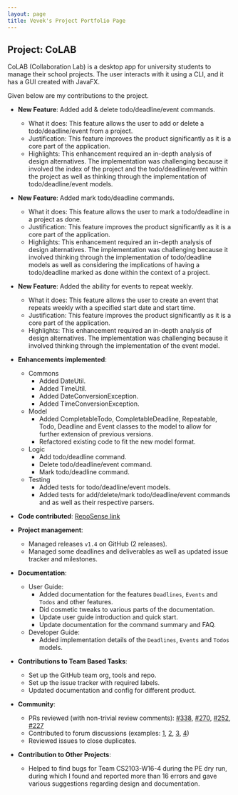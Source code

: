 ```yaml
---
layout: page
title: Vevek's Project Portfolio Page
---
```


## Project: CoLAB

CoLAB (Collaboration Lab) is a desktop app for university students to manage their school projects. The user interacts with it using a CLI, and it has a GUI created with JavaFX.

Given below are my contributions to the project.

* **New Feature**: Added add & delete todo/deadline/event commands.
  * What it does: This feature allows the user to add or delete a todo/deadline/event from a project.
  * Justification: This feature improves the product significantly as it is a core part of the application.
  * Highlights: This enhancement required an in-depth analysis of design alternatives. The implementation was challenging because it involved the index of the project and the todo/deadline/event within the project as well as thinking through the implementation of todo/deadline/event models.

* **New Feature**: Added mark todo/deadline commands.
  * What it does: This feature allows the user to mark a todo/deadline in a project as done.
  * Justification: This feature improves the product significantly as it is a core part of the application.
  * Highlights: This enhancement required an in-depth analysis of design alternatives. The implementation was challenging because it involved thinking through the implementation of todo/deadline models as well as considering the implications of having a todo/deadline marked as done within the context of a project.

* **New Feature**: Added the ability for events to repeat weekly.
  * What it does: This feature allows the user to create an event that repeats weekly with a specified start date and start time.
  * Justification: This feature improves the product significantly as it is a core part of the application.
  * Highlights: This enhancement required an in-depth analysis of design alternatives. The implementation was challenging because it involved thinking through the implementation of the event model.

* **Enhancements implemented**:
  * Commons
    * Added DateUtil.
    * Added TimeUtil.
    * Added DateConversionException.
    * Added TimeConversionException.
  * Model
    * Added CompletableTodo, CompletableDeadline, Repeatable, Todo, Deadline and Event classes to the model to allow for further extension of previous versions.
    * Refactored existing code to fit the new model format.
  * Logic
    * Add todo/deadline command.
    * Delete todo/deadline/event command.
    * Mark todo/deadline command.
  * Testing
    * Added tests for todo/deadline/event models.
    * Added tests for add/delete/mark todo/deadline/event commands and as well as their respective parsers.

* **Code contributed**: [RepoSense link](https://nus-cs2103-ay2021s2.github.io/tp-dashboard/?search=vevek&sort=groupTitle&sortWithin=title&timeframe=commit&mergegroup=&groupSelect=groupByRepos&breakdown=false&tabOpen=true&tabType=authorship&tabAuthor=vevek&tabRepo=AY2021S2-CS2103T-T11-2%2Ftp%5Bmaster%5D&authorshipIsMergeGroup=false&authorshipFileTypes=docs~functional-code~test-code&authorshipIsBinaryFileTypeChecked=false&since=)

* **Project management**:
  * Managed releases `v1.4` on GitHub (2 releases).
  * Managed some deadlines and deliverables as well as updated issue tracker and milestones.

* **Documentation**:
  * User Guide:
    * Added documentation for the features `Deadlines`, `Events` and `Todos` and other features.
    * Did cosmetic tweaks to various parts of the documentation.
    * Update user guide introduction and quick start.
    * Update documentation for the command summary and FAQ.
  * Developer Guide:
    * Added implementation details of the `Deadlines`, `Events` and `Todos` models.

* **Contributions to Team Based Tasks**:
  * Set up the GitHub team org, tools and repo.
  * Set up the issue tracker with required labels.
  * Updated documentation and config for different product.

* **Community**:
  * PRs reviewed (with non-trivial review comments): [\#338](https://github.com/AY2021S2-CS2103T-T11-2/tp/pull/338), [\#270](https://github.com/AY2021S2-CS2103T-T11-2/tp/pull/270), [\#252](https://github.com/AY2021S2-CS2103T-T11-2/tp/pull/252), [\#227](https://github.com/AY2021S2-CS2103T-T11-2/tp/pull/227)
  * Contributed to forum discussions (examples: [1](https://github.com/nus-cs2103-AY2021S2/forum/issues/175), [2](https://github.com/nus-cs2103-AY2021S2/forum/issues/178), [3](https://github.com/nus-cs2103-AY2021S2/forum/issues/186), [4](https://github.com/nus-cs2103-AY2021S2/forum/issues/161))
  * Reviewed issues to close duplicates.

* **Contribution to Other Projects**:
  * Helped to find bugs for Team CS2103-W16-4 during the PE dry run, during which I found and reported more than 16 errors and gave various suggestions regarding design and documentation.
